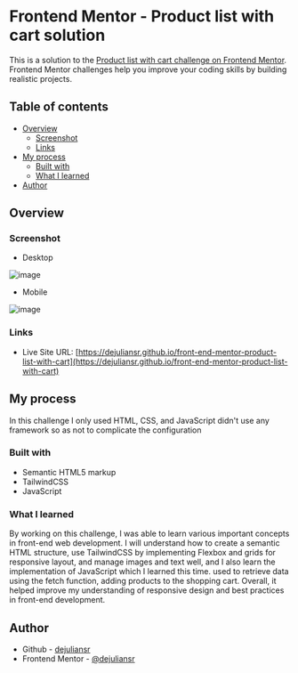 # Frontend Mentor - Product list with cart solution

This is a solution to the [Product list with cart challenge on Frontend Mentor](https://www.frontendmentor.io/challenges/product-list-with-cart-5MmqLVAp_d). Frontend Mentor challenges help you improve your coding skills by building realistic projects. 


## Table of contents

- [Overview](#overview)
  - [Screenshot](#screenshot)
  - [Links](#links)
- [My process](#my-process)
  - [Built with](#built-with)
  - [What I learned](#what-i-learned)
- [Author](#author)

## Overview

### Screenshot

- Desktop

![image](https://github.com/user-attachments/assets/5c193db0-b28c-4a6d-9146-7057402d96ff)

- Mobile

![image](https://github.com/user-attachments/assets/c75cdc1d-d937-44c4-9cab-223a1f82519a)

### Links

- Live Site URL: [https://dejuliansr.github.io/front-end-mentor-product-list-with-cart](https://dejuliansr.github.io/front-end-mentor-product-list-with-cart)

## My process

In this challenge I only used HTML, CSS, and JavaScript didn't use any framework so as not to complicate the configuration

### Built with

- Semantic HTML5 markup
- TailwindCSS
- JavaScript

### What I learned

By working on this challenge, I was able to learn various important concepts in front-end web development. I will understand how to create a semantic HTML structure, use TailwindCSS by implementing Flexbox and grids for responsive layout, and manage images and text well, and I also learn the implementation of JavaScript which I learned this time. used to retrieve data using the fetch function, adding products to the shopping cart. Overall, it helped improve my understanding of responsive design and best practices in front-end development.

## Author

- Github - [dejuliansr](https://github.com/dejuliansr)
- Frontend Mentor - [@dejuliansr](https://www.frontendmentor.io/profile/dejuliansr)
